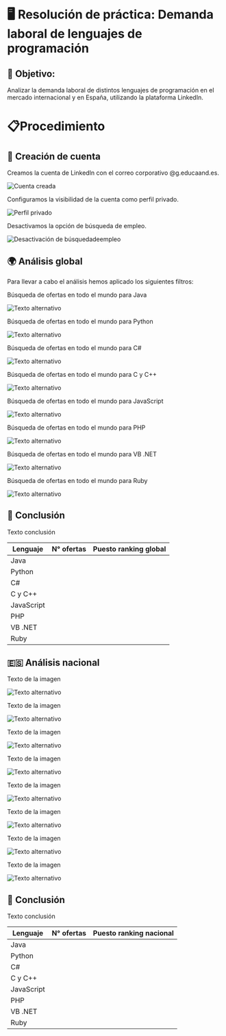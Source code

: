 # 🖥️ Resolución de práctica: Demanda laboral de lenguajes de programación  

## 🎯 Objetivo:  
  
Analizar la demanda laboral de distintos lenguajes de programación en el mercado internacional y en España, utilizando la plataforma LinkedIn.

# 📋​Procedimiento
## 👤 Creación de cuenta  
  Creamos la cuenta de LinkedIn con el correo corporativo @g.educaand.es.
  
  ![Cuenta creada](../img/Capture_0.png)

  Configuramos la visibilidad de la cuenta como perfil privado.
  
  ![Perfil privado](../img/Capture_1.png)

  Desactivamos la opción de búsqueda de empleo.
  
  ![Desactivación de búsquedadeempleo](../img/Capture_2.png)
  
## 🌍 Análisis global
  
  Para llevar a cabo el análisis hemos aplicado los siguientes filtros:

  Búsqueda de ofertas en todo el mundo para Java

  ![Texto alternativo](../img/java_world.png)
  
  Búsqueda de ofertas en todo el mundo para Python

  ![Texto alternativo](../img/python_world.png)
  
  Búsqueda de ofertas en todo el mundo para C#

  ![Texto alternativo](../img/Csharp_world.png)
  
  Búsqueda de ofertas en todo el mundo para C y C++

  ![Texto alternativo](../img/C_world.png)
  
  Búsqueda de ofertas en todo el mundo para JavaScript

  ![Texto alternativo](../img/javascript_world.png)
  
  Búsqueda de ofertas en todo el mundo para PHP

  ![Texto alternativo](../img/php_world.png)
  
  Búsqueda de ofertas en todo el mundo para VB .NET

  ![Texto alternativo](../img/vb_world.png)
  
  Búsqueda de ofertas en todo el mundo para Ruby

  ![Texto alternativo](../img/ruby_world.png)
  
## 🧠 Conclusión 

  Texto conclusión 

|Lenguaje|N° ofertas|Puesto ranking global|
|--------|----------|---------------------|
|Java| | |
|Python| | |
|C#| | |
|C y C++| | |
|JavaScript| | |
|PHP| | |
|VB .NET| | |
|Ruby| | |


## 🇪🇸 Análisis nacional

  Texto de la imagen

  ![Texto alternativo](../img/)
  
  Texto de la imagen

  ![Texto alternativo](../img/)
  
  Texto de la imagen

  ![Texto alternativo](../img/)
  
  Texto de la imagen

  ![Texto alternativo](../img/)
  
  Texto de la imagen

  ![Texto alternativo](../img/)
  
  Texto de la imagen

  ![Texto alternativo](../img/)
  
  Texto de la imagen

  ![Texto alternativo](../img/)
  
  Texto de la imagen

  ![Texto alternativo](../img/)
  
## 🧠 Conclusión

  Texto conclusión 

|Lenguaje|N° ofertas|Puesto ranking nacional|
|--------|----------|---------------------|
|Java| | |
|Python| | |
|C#| | |
|C y C++| | |
|JavaScript| | |
|PHP| | |
|VB .NET| | |
|Ruby| | |
